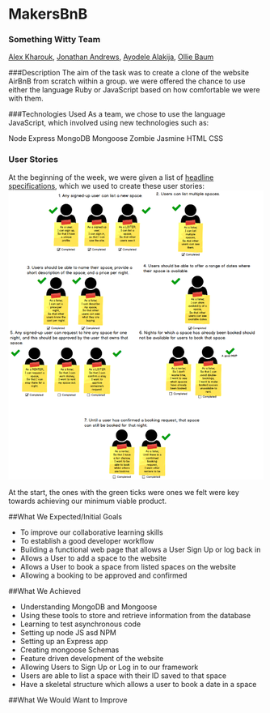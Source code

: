 # MakersBnB
### Something Witty Team
[Alex Kharouk](https://github.com/kharouk), [Jonathan Andrews](https://github.com/JonathanAndrews), [Ayodele Alakija](https://github.com/alakijaayo), [Ollie Baum](https://github.com/olliebaum)

###Description
The aim of the task was to create a clone of the website AirBnB from scratch within a group. we were offered the chance to use either the language Ruby or JavaScript based on how comfortable we were with them.

###Technologies Used
As a team, we chose to use the language JavaScript, which involved using new technologies such as:

Node
Express
MongoDB
Mongoose
Zombie
Jasmine
HTML
CSS

### User Stories
At the beginning of the week, we were given a list of [headline specifications](https://github.com/makersacademy/course/blob/master/makersbnb/specification_and_mockups.md), which we used to create these user stories:
![User Stories](domain-models/user-stories.png)

At the start, the ones with the green ticks were ones we felt were key towards achieving our minimum viable product.

##What We Expected/Initial Goals
- To improve our collaborative learning skills
- To establish a good developer workflow
- Building a functional web page that allows a User Sign Up or log back in
- Allows a User to add a space to the website
- Allows a User to book a space from listed spaces on the website
- Allowing a booking to be approved and confirmed

##What We Achieved
- Understanding MongoDB and Mongoose
- Using these tools to store and retrieve information from the database
- Learning to test asynchronous code
- Setting up node JS asd NPM
- Setting up an Express app
- Creating mongoose Schemas
- Feature driven development of the website
- Allowing Users to Sign Up or Log in to our framework
- Users are able to list a space with their ID saved to that space
- Have a skeletal structure which allows a user to book a date in a space

##What We Would Want to Improve
